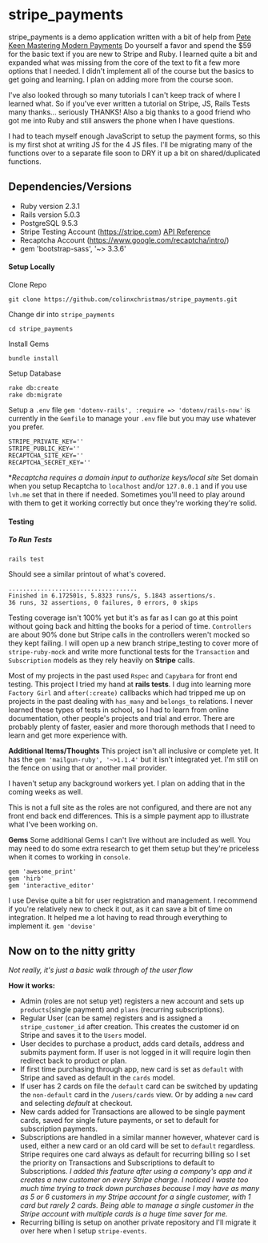 # stripe_payments

stripe_payments is a demo application written with a bit of help from [Pete Keen Mastering Modern Payments](https://www.masteringmodernpayments.com/)
Do yourself a favor and spend the $59 for the basic text if you are new to Stripe and Ruby. I learned quite a bit and expanded what was missing from the core of the text to fit a few more options that I needed. I didn't implement all of the course but the basics to get going and learning. I plan on adding more from the course soon.

I've also looked through so many tutorials I can't keep track of where I learned what. So if you've ever written a tutorial on Stripe, JS, Rails Tests many thanks... seriously THANKS! Also a big thanks to a good friend who got me into Ruby and still answers the phone when I have questions.  

I had to teach myself enough JavaScript to setup the payment forms, so this is my first shot at writing JS for the 4 JS files. I'll be migrating many of the functions over to a separate file soon to DRY it up a bit on shared/duplicated functions.

## Dependencies/Versions

* Ruby version 2.3.1
* Rails version 5.0.3
* PostgreSQL 9.5.3
* Stripe Testing Account (https://stripe.com) [API Reference](https://stripe.com/docs/api)
* Recaptcha Account (https://www.google.com/recaptcha/intro/)
* gem 'bootstrap-sass', '~> 3.3.6'

#### Setup Locally
Clone Repo
```
git clone https://github.com/colinxchristmas/stripe_payments.git
```
Change dir into `stripe_payments`
```
cd stripe_payments
```
Install Gems
```
bundle install
```
Setup Database
```
rake db:create
rake db:migrate
```
Setup a `.env` file
`gem 'dotenv-rails', :require => 'dotenv/rails-now'` is currently in the `Gemfile` to manage your `.env` file but you may use whatever you prefer.
```
STRIPE_PRIVATE_KEY=''
STRIPE_PUBLIC_KEY=''
RECAPTCHA_SITE_KEY=''
RECAPTCHA_SECRET_KEY=''
```
**Recaptcha requires a domain input to authorize keys/local site*
Set domain when you setup Recaptcha to `localhost` and/or `127.0.0.1` and if you use `lvh.me` set that in there if needed. Sometimes you'll need to play around with them to get it working correctly but once they're working they're solid.

#### Testing
##### To Run Tests
```
rails test
```
Should see a similar printout of what's covered.
```
....................................
Finished in 6.172501s, 5.8323 runs/s, 5.1843 assertions/s.
36 runs, 32 assertions, 0 failures, 0 errors, 0 skips
```
Testing coverage isn't 100% yet but it's as far as I can go at this point without going back and hitting the books for a period of time. `Controllers` are about 90% done but Stripe calls in the controllers weren't mocked so they kept failing. I will open up a new branch stripe_testing to cover more of `stripe-ruby-mock` and write more functional tests for the `Transaction` and `Subscription` models as they rely heavily on **Stripe** calls.

Most of my projects in the past used `Rspec` and `Capybara` for front end testing. This project I tried my hand at **rails tests**. I dug into learning more `Factory Girl` and `after(:create)` callbacks which had tripped me up on projects in the past dealing with `has_many` and `belongs_to` relations. I never learned these types of tests in school, so I had to learn from online documentation, other people's projects and trial and error. There are probably plenty of faster, easier and more thorough methods that I need to learn and get more experience with.

**Additional Items/Thoughts**
This project isn't all inclusive or complete yet. It has the `gem 'mailgun-ruby', '~>1.1.4'` but it isn't integrated yet. I'm still on the fence on using that or another mail provider.

I haven't setup any background workers yet. I plan on adding that in the coming weeks as well.

This is not a full site as the roles are not configured, and there are not any front end back end differences. This is a simple payment app to illustrate what I've been working on.

**Gems**
Some additional Gems I can't live without are included as well. You may need to do some extra research to get them setup but they're priceless when it comes to working in `console`.
```
gem 'awesome_print'
gem 'hirb'
gem 'interactive_editor'
```
I use Devise quite a bit for user registration and management. I recommend if you're relatively new to check it out, as it can save a bit of time on integration. It helped me a lot having to read through everything to implement it.
`gem 'devise'`

## Now on to the nitty gritty
*Not really, it's just a basic walk through of the user flow*

**How it works:**
- Admin (roles are not setup yet) registers a new account and sets up `products`(single payment) and `plans` (recurring subscriptions).
- Regular User (can be same) registers and is assigned a `stripe_customer_id` after creation. This creates the customer id on Stripe and saves it to the `Users` model.
- User decides to purchase a product, adds card details, address and submits payment form. If user is not logged in it will require login then redirect back to product or plan.
- If first time purchasing through app, new card is set as `default` with Stripe and saved as default in the `cards` model.
- If user has 2 cards on file the `default` card can be switched by updating the `non-default` card in the `/users/cards` view. Or by adding a `new` card and selecting *default* at checkout.
- New cards added for Transactions are allowed to be single payment cards, saved for single future payments, or set to default for subscription payments.
- Subscriptions are handled in a similar manner however, whatever card is used, either a new card or an old card will be set to `default` regardless. Stripe requires one card always as default for recurring billing so I set the priority on Transactions and Subscriptions to default to Subscriptions.
*I added this feature after using a company's app and it creates a new customer on every Stripe charge. I noticed I waste too much time trying to track down purchases because I may have as many as 5 or 6 customers in my Stripe account for a single customer, with 1 card but rarely 2 cards. Being able to manage a single customer in the Stripe account with multiple cards is a huge time saver for me.*
- Recurring billing is setup on another private repository and I'll migrate it over here when I setup `stripe-events`.
